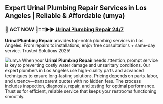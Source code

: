 ## Expert Urinal Plumbing Repair Services in Los Angeles | Reliable & Affordable (umya)  

<h3>🚿 ACT NOW 🌟==►► <a href="https://tinyurl.com/2ne6vx2x" rel="nofollow">Urinal Plumbing Repair 24/7</a></h3>

**Urinal Plumbing Repair** provides top-notch plumbing services in Los Angeles. From repairs to installations, enjoy free consultations + same-day service. Trusted Solutions 2025!

[![umya](https://i.imgur.com/4PFF4AK.jpeg)](https://tinyurl.com/2ne6vx2x)
When your **Urinal Plumbing Repair** needs attention, prompt service is key to preventing costly water damage and unsanitary conditions. Our expert plumbers in Los Angeles use high-quality parts and advanced techniques to ensure long-lasting solutions. Pricing depends on parts, labor, and urgency—transparent quotes with no hidden fees. The process includes inspection, diagnosis, repair, and testing for optimal performance. Trust us for efficient, reliable service that keeps your restrooms functioning smoothly.